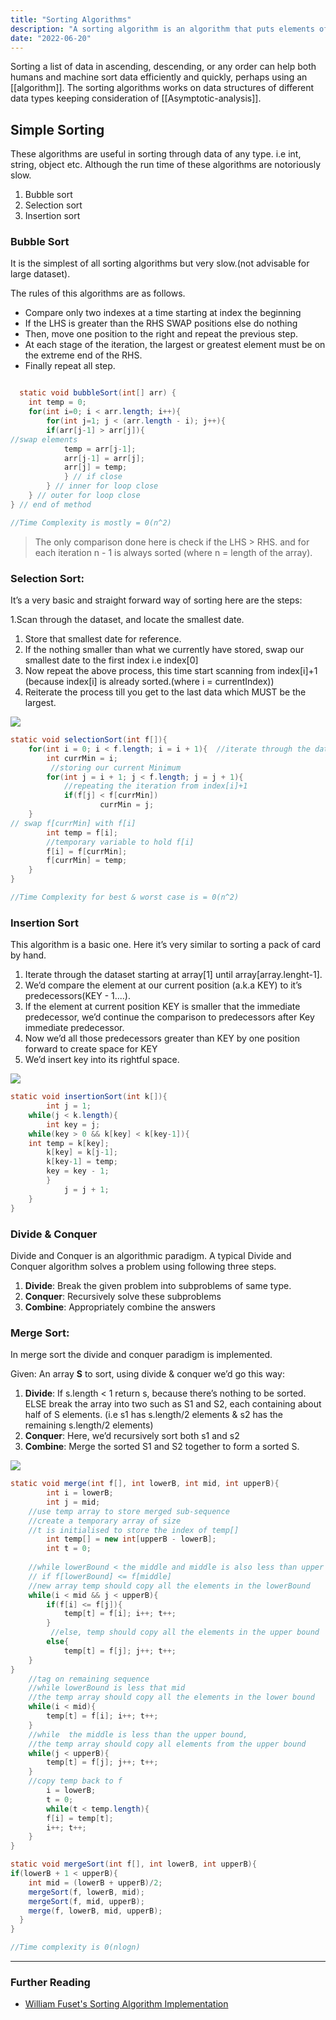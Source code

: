 ```yaml
---
title: "Sorting Algorithms"
description: "A sorting algorithm is an algorithm that puts elements of a list into an order"
date: "2022-06-20"
---
```


Sorting a list of data in ascending, descending, or any order can help both humans  and machine sort data efficiently and quickly, perhaps using an [[algorithm]]. The sorting algorithms works on data structures of different data types keeping consideration of [[Asymptotic-analysis]].


## Simple Sorting

These algorithms are  useful in sorting through data of any type. i.e int, string, object etc. Although the run time of these algorithms are notoriously slow.

1.  Bubble sort
2.  Selection sort
3.  Insertion sort

### Bubble Sort

It is the simplest of all sorting algorithms but very slow.(not advisable for large dataset).

The rules of this algorithms are as follows.

-   Compare only two indexes at a time starting at index the beginning
-   If the LHS is greater than the RHS SWAP positions else do nothing
-   Then, move one position to the right and repeat the previous step.
-   At each stage of the iteration, the largest or greatest element must be on the extreme end of the RHS.
-   Finally repeat all step.

```java

  static void bubbleSort(int[] arr) {
	int temp = 0;
	for(int i=0; i < arr.length; i++){
		for(int j=1; j < (arr.length - i); j++){
		if(arr[j-1] > arr[j]){
//swap elements
			temp = arr[j-1];
			arr[j-1] = arr[j];
			arr[j] = temp;
			} // if close
		} // inner for loop close
	} // outer for loop close
} // end of method

//Time Complexity is mostly = 0(n^2)

```

> The only comparison done here is check if the LHS > RHS. and for each iteration n - 1 is always sorted (where n = length of the array).

### Selection Sort:

It’s a very basic and straight forward way of sorting here are the steps:

1.Scan through the dataset, and locate the smallest date.

1.  Store that smallest date for reference.
2.  If the nothing smaller than what we currently have stored, swap our smallest date to the first index i.e index[0]
3.  Now repeat the above process, this time start scanning from index[i]+1 (because index[i] is already sorted.(where i = currentIndex))
4.  Reiterate the process till you get to the last data which MUST be the largest.

![](https://s3.us-west-2.amazonaws.com/secure.notion-static.com/f069ac77-d23d-4be8-b4d4-75c1b13803a1/Screenshot_2022-03-01_at_17.43.06.png?X-Amz-Algorithm=AWS4-HMAC-SHA256&X-Amz-Content-Sha256=UNSIGNED-PAYLOAD&X-Amz-Credential=AKIAT73L2G45EIPT3X45%2F20220618%2Fus-west-2%2Fs3%2Faws4_request&X-Amz-Date=20220618T202515Z&X-Amz-Expires=86400&X-Amz-Signature=ba6a02b3f9fe06d2f5d3c7034dabbe946ac5153410dedcaea3c5037b4e6d767a&X-Amz-SignedHeaders=host&response-content-disposition=filename%20%3D%22Screenshot%25202022-03-01%2520at%252017.43.06.png%22&x-id=GetObject)

```java
static void selectionSort(int f[]){
	for(int i = 0; i < f.length; i = i + 1){  //iterate through the dataset
		int currMin = i;     
		 //storing our current Minimum
		for(int j = i + 1; j < f.length; j = j + 1){ 
			//repeating the iteration from index[i]+1
			if(f[j] < f[currMin])
					currMin = j;
	}
// swap f[currMin] with f[i]
		int temp = f[i];     
		//temporary variable to hold f[i]
		f[i] = f[currMin];
		f[currMin] = temp;
	}
}

//Time Complexity for best & worst case is = 0(n^2)
```


### Insertion Sort

This algorithm is a basic one. Here it’s very similar to sorting a pack of card by hand.

1.  Iterate through the dataset starting at array[1] until array[array.lenght-1].
2.  We’d compare the element at our current position (a.k.a KEY) to it’s predecessors(KEY - 1....).
3.  If the element at current position KEY is smaller that the immediate predecessor, we’d continue the comparison to predecessors after Key immediate predecessor.
4.  Now we’d all those predecessors greater than KEY by one position forward to create space for KEY
5.  We’d insert key into its rightful space.

![](https://s3.us-west-2.amazonaws.com/secure.notion-static.com/74345031-05e4-4563-8f69-3a9c9f8475c8/Screenshot_2022-03-01_at_18.43.40.png?X-Amz-Algorithm=AWS4-HMAC-SHA256&X-Amz-Content-Sha256=UNSIGNED-PAYLOAD&X-Amz-Credential=AKIAT73L2G45EIPT3X45%2F20220618%2Fus-west-2%2Fs3%2Faws4_request&X-Amz-Date=20220618T203658Z&X-Amz-Expires=86400&X-Amz-Signature=1e084d5f08cc60116b6fbe0e7c4aff323f3622154283830b7e8daeff3f6f8f1a&X-Amz-SignedHeaders=host&response-content-disposition=filename%20%3D%22Screenshot%25202022-03-01%2520at%252018.43.40.png%22&x-id=GetObject)

```java
static void insertionSort(int k[]){
		int j = 1;    
	while(j < k.length){   
		int key = j;      
	while(key > 0 && k[key] < k[key-1]){ 
    int temp = k[key];  
		k[key] = k[j-1];    
		k[key-1] = temp;    
		key = key - 1;     
		}
			j = j + 1;   
	}
}
```


### Divide & Conquer

Divide and Conquer is an algorithmic paradigm. A typical Divide and Conquer algorithm solves a problem using following three steps.

1.  **Divide**: Break the given problem into subproblems of same type.
2.  **Conquer**: Recursively solve these subproblems
3.  **Combine**: Appropriately combine the answers


### Merge Sort:

In merge sort the divide and conquer paradigm is implemented.

Given: An array **S** to sort, using divide & conquer we’d go this way:

1.  **Divide**: If s.length < 1 return s, because there’s nothing to be sorted. ELSE break the array into two such as S1 and S2, each containing about half of S elements. (i.e s1 has s.length/2 elements & s2 has the remaining s.length/2 elements)
2.  **Conquer**: Here, we’d recursively sort both s1 and s2
3.  **Combine**: Merge the sorted S1 and S2 together to form a sorted S.

![](https://s3.us-west-2.amazonaws.com/secure.notion-static.com/346cf58d-cff1-43a6-b24e-6a5a496f535c/Screenshot_2022-03-01_at_19.05.01.png?X-Amz-Algorithm=AWS4-HMAC-SHA256&X-Amz-Content-Sha256=UNSIGNED-PAYLOAD&X-Amz-Credential=AKIAT73L2G45EIPT3X45%2F20220618%2Fus-west-2%2Fs3%2Faws4_request&X-Amz-Date=20220618T204209Z&X-Amz-Expires=86400&X-Amz-Signature=4b954e76472003542332bf536e2134eff9ba483da4adc3a628b67238dcf77314&X-Amz-SignedHeaders=host&response-content-disposition=filename%20%3D%22Screenshot%25202022-03-01%2520at%252019.05.01.png%22&x-id=GetObject)

```java
static void merge(int f[], int lowerB, int mid, int upperB){
		int i = lowerB;
		int j = mid;
	//use temp array to store merged sub-sequence
	//create a temporary array of size
	//t is initialised to store the index of temp[]
		int temp[] = new int[upperB - lowerB];
		int t = 0;   
	
	//while lowerBound < the middle and middle is also less than upper bound 
	// if f[lowerBound] <= f[middle] 
	//new array temp should copy all the elements in the lowerBound
	while(i < mid && j < upperB){  
		if(f[i] <= f[j]){            
			temp[t] = f[i]; i++; t++;  
		}
		 //else, temp should copy all the elements in the upper bound
		else{
			temp[t] = f[j]; j++; t++;  
	}
}
	//tag on remaining sequence
	//while lowerBound is less that mid
	//the temp array should copy all the elements in the lower bound
	while(i < mid){               
		temp[t] = f[i]; i++; t++;  
	}
	//while  the middle is less than the upper bound,
	//the temp array should copy all elements from the upper bound
	while(j < upperB){   
		temp[t] = f[j]; j++; t++;  
	}
	//copy temp back to f
		i = lowerB;
		t = 0;
		while(t < temp.length){
		f[i] = temp[t];
		i++; t++;
	}
}
```


```java
static void mergeSort(int f[], int lowerB, int upperB){
if(lowerB + 1 < upperB){
    int mid = (lowerB + upperB)/2;
    mergeSort(f, lowerB, mid);
    mergeSort(f, mid, upperB);
    merge(f, lowerB, mid, upperB);
  }
}

//Time complexity is 0(nlogn)
```


---
### Further Reading
- [William Fuset's Sorting Algorithm Implementation](https://github.com/ahmedsaheed/Algorithms/tree/master/src/main/java/com/williamfiset/algorithms/sorting)